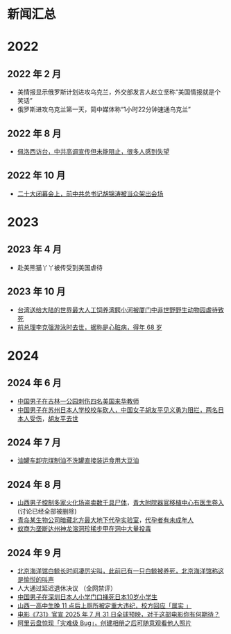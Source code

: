 # 新闻汇总

# 2022
## 2022 年 2 月
- 美情报显示俄罗斯计划进攻乌克兰，外交部发言人赵立坚称“美国情报就是个笑话”
- 俄罗斯进攻乌克兰第一天，简中媒体称“1小时22分钟速通乌克兰”
## 2022 年 8 月
- [佩洛西访台，中共高调宣传但未能阻止，很多人感到失望](https://www.zhihu.com/question/546777792)
## 2022 年 10 月
- [二十大闭幕会上，前中共总书记胡锦涛被当众架出会场](https://zh.wikipedia.org/zh-cn/%E8%83%A1%E9%94%A6%E6%B6%9B%E4%BA%8C%E5%8D%81%E5%A4%A7%E7%A6%BB%E5%9C%BA%E4%BA%8B%E4%BB%B6)

# 2023
## 2023 年 4 月
- 赴美熊猫丫丫被传受到美国虐待
## 2023 年 10 月
- [台湾送给大陆的世界最大人工饲养湾鳄小河被厦门中非世野野生动物园虐待致死](https://www.zhihu.com/question/627903083)
- [前总理李克强游泳时去世，据称是心脏病，得年 68 岁](https://zh.wikipedia.org/zh-cn/%E6%9D%8E%E5%85%8B%E5%BC%BA%E4%B9%8B%E6%AD%BB)

# 2024
## 2024 年 6 月
- [中国男子在吉林一公园刺伤四名美国来华教师](https://www.zhihu.com/question/658642574)
- [中国男子在苏州日本人学校校车砍人，中国女子胡友平见义勇为阻拦，两名日本人受伤](https://www.zhihu.com/question/659837226)，[胡友平去世](https://www.zhihu.com/question/660151512)
## 2024 年 7 月
- [油罐车卸完煤制油不洗罐直接装运食用大豆油](https://www.zhihu.com/question/660963326)
## 2024 年 8 月
- [山西男子控制多家火化场盗卖数千具尸体](https://www.zhihu.com/question/663778150)，[青大附院器官移植中心有医生卷入](https://www.zhihu.com/question/663778150) (讨论已经全部被删除)
- [青岛某生物公司暗藏北方最大地下代孕实验室](https://www.zhihu.com/question/665407720)，[代孕者有未成年人](https://www.zhihu.com/question/666001729)
- [蚁商为垄断达州神龙溶洞珍稀步甲在洞中大量投毒](https://www.zhihu.com/question/664306989)
## 2024 年 9 月
- [北京海洋馆白鲸长时间凄厉尖叫，此前已有一只白鲸被养死，北京海洋馆称这是愉悦的叫声](https://www.zhihu.com/question/666340522)
- 人大通过延迟退休决议 （全网禁评）
- [中国男子在深圳日本人小学门口捅死日本10岁小学生](https://www.zhihu.com/question/667566745)
- [山西一高中生晚 11 点后上厕所被定重大违纪，校方回应「属实 」](https://www.zhihu.com/question/667491692)
- [电影《731》官宣 2025 年 7 月 31 日全球预映，对于这部电影你有何期待？](https://www.zhihu.com/question/667471897)
- [阿里云盘惊现「灾难级 Bug」，创建相册之后可随意观看他人照片](https://www.zhihu.com/question/667213540)
